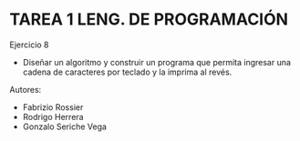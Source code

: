 # TAREA 1 LENG. DE PROGRAMACIÓN
Ejercicio 8

*  Diseñar un algoritmo y construir un programa que permita ingresar una cadena de caracteres por teclado y la imprima al revés.

Autores: 
* Fabrizio Rossier 
* Rodrigo Herrera
* Gonzalo Seriche Vega
